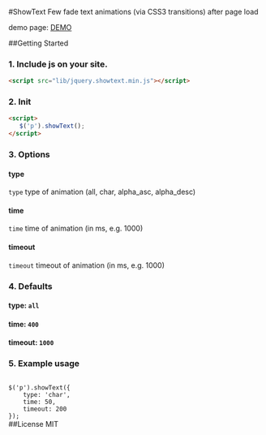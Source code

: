 #ShowText
Few fade text animations (via CSS3 transitions) after page load

demo page: [DEMO](http://witaszak.pl/showtext)

##Getting Started

### 1. Include js on your site.
```html
<script src="lib/jquery.showtext.min.js"></script>
```
### 2. Init
```html
<script>
   $('p').showText(); 
</script>
```


### 3. Options
#### type
`type` type of animation (all, char, alpha_asc, alpha_desc)
#### time
`time` time of animation (in ms, e.g. 1000)
#### timeout
`timeout` timeout of animation (in ms, e.g. 1000)

### 4. Defaults
#### type: `all`
#### time: `400`
#### timeout: `1000`

### 5. Example usage
<code>
$('p').showText({
	type: 'char',
	time: 50,
	timeout: 200
});
</code>
##License
MIT